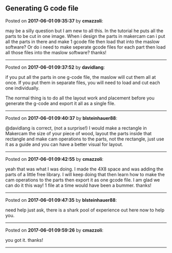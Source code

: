 ## Generating G code file
Posted on **2017-06-01 09:35:37** by **cmazzoli**:

may be a silly question but I am new to all this. In the tutorial he puts all the parts to be cut in one image. When i design the parts in makercam can i put all the parts in there and make 1 gcode file then load that into the maslow software? Or do i need to make seperate gcode files for each part then load all those files into the maslow software? thanks!

---

Posted on **2017-06-01 09:37:52** by **davidlang**:

if you put all the parts in one g-code file, the maslow will cut them all at once. If you put them in separate files, you will need to load and cut each one individually.

The normal thing is to do all the layout work and placement before you generate the g-code and export it all as a single file.

---

Posted on **2017-06-01 09:40:37** by **blsteinhauer88**:

@davidlang is correct, (not a surprise!)  I would make a rectangle in Makercam the size of your piece of wood, layout the parts inside that rectangle and make cam operations to the parts, not the rectangle, just use it as a guide and you can have a better visual for layout.

---

Posted on **2017-06-01 09:42:55** by **cmazzoli**:

yeah that was what I was doing. I made the 4X8 space and was adding the parts of a little free library. I will keep doing that then learn how to make the cam operations to the parts then export it as one gcode file. I am glad we can do it this way! 1 file at a time would have been a bummer. thanks!

---

Posted on **2017-06-01 09:47:35** by **blsteinhauer88**:

need help just ask, there is a shark pool of experience out here now to help you.

---

Posted on **2017-06-01 09:59:26** by **cmazzoli**:

you got it. thanks!

---

